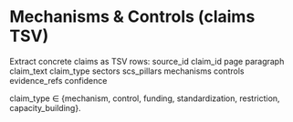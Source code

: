 # Mechanisms & Controls (claims TSV)

Extract concrete claims as TSV rows:
source_id	claim_id	page	paragraph	claim_text	claim_type	sectors	scs_pillars	mechanisms	controls	evidence_refs	confidence

claim_type ∈ {mechanism, control, funding, standardization, restriction, capacity_building}.
